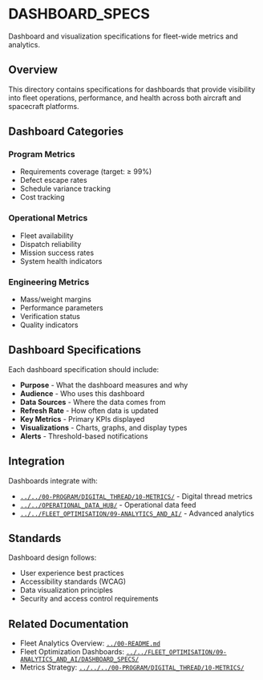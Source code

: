 # DASHBOARD_SPECS

Dashboard and visualization specifications for fleet-wide metrics and analytics.

## Overview

This directory contains specifications for dashboards that provide visibility into fleet operations, performance, and health across both aircraft and spacecraft platforms.

## Dashboard Categories

### Program Metrics
- Requirements coverage (target: ≥ 99%)
- Defect escape rates
- Schedule variance tracking
- Cost tracking

### Operational Metrics
- Fleet availability
- Dispatch reliability
- Mission success rates
- System health indicators

### Engineering Metrics
- Mass/weight margins
- Performance parameters
- Verification status
- Quality indicators

## Dashboard Specifications

Each dashboard specification should include:
- **Purpose** - What the dashboard measures and why
- **Audience** - Who uses this dashboard
- **Data Sources** - Where the data comes from
- **Refresh Rate** - How often data is updated
- **Key Metrics** - Primary KPIs displayed
- **Visualizations** - Charts, graphs, and display types
- **Alerts** - Threshold-based notifications

## Integration

Dashboards integrate with:
- [`../../00-PROGRAM/DIGITAL_THREAD/10-METRICS/`](../../../00-PROGRAM/DIGITAL_THREAD/10-METRICS/) - Digital thread metrics
- [`../../OPERATIONAL_DATA_HUB/`](../../OPERATIONAL_DATA_HUB/) - Operational data feed
- [`../../FLEET_OPTIMISATION/09-ANALYTICS_AND_AI/`](../../FLEET_OPTIMISATION/09-ANALYTICS_AND_AI/) - Advanced analytics

## Standards

Dashboard design follows:
- User experience best practices
- Accessibility standards (WCAG)
- Data visualization principles
- Security and access control requirements

## Related Documentation

- Fleet Analytics Overview: [`../00-README.md`](../00-README.md)
- Fleet Optimization Dashboards: [`../../FLEET_OPTIMISATION/09-ANALYTICS_AND_AI/DASHBOARD_SPECS/`](../../FLEET_OPTIMISATION/09-ANALYTICS_AND_AI/DASHBOARD_SPECS/)
- Metrics Strategy: [`../../../00-PROGRAM/DIGITAL_THREAD/10-METRICS/`](../../../00-PROGRAM/DIGITAL_THREAD/10-METRICS/)
